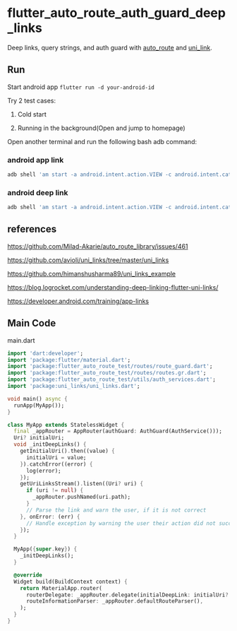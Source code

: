 # flutter_auto_route_auth_guard_deep_links

Deep links, query strings, and auth guard with [auto_route](https://github.com/Milad-Akarie/auto_route_library) and [uni_link](https://github.com/avioli/uni_links).

## Run

Start android app `flutter run -d your-android-id`

Try 2 test cases:

1. Cold start

2. Running in the background(Open and jump to homepage)

Open another terminal and run the following bash adb command:

### android app link

```bash
adb shell 'am start -a android.intent.action.VIEW -c android.intent.category.BROWSABLE -d "http://flutterbooksample.com/#/dashboard/user?id=deepLinkworks&from=external" com.example.flutter_auto_route_test'
```

### android deep link

```bash
adb shell 'am start -a android.intent.action.VIEW -c android.intent.category.BROWSABLE -d "logrckt://flutterbooksample.com/#/dashboard/user?id=deepLinkworks&from=external" com.example.uni_links_example'
```

## references

https://github.com/Milad-Akarie/auto_route_library/issues/461

https://github.com/avioli/uni_links/tree/master/uni_links

https://github.com/himanshusharma89/uni_links_example

https://blog.logrocket.com/understanding-deep-linking-flutter-uni-links/

https://developer.android.com/training/app-links

## Main Code

main.dart

```dart
import 'dart:developer';
import 'package:flutter/material.dart';
import 'package:flutter_auto_route_test/routes/route_guard.dart';
import 'package:flutter_auto_route_test/routes/routes.gr.dart';
import 'package:flutter_auto_route_test/utils/auth_services.dart';
import 'package:uni_links/uni_links.dart';

void main() async {
  runApp(MyApp());
}

class MyApp extends StatelessWidget {
  final _appRouter = AppRouter(authGuard: AuthGuard(AuthService()));
  Uri? initialUri;
  void _initDeepLinks() {
    getInitialUri().then((value) {
      initialUri = value;
    }).catchError((error) {
      log(error);
    });
    getUriLinksStream().listen((Uri? uri) {
      if (uri != null) {
        _appRouter.pushNamed(uri.path);
      }
      // Parse the link and warn the user, if it is not correct
    }, onError: (err) {
      // Handle exception by warning the user their action did not succeed
    });
  }

  MyApp({super.key}) {
    _initDeepLinks();
  }

  @override
  Widget build(BuildContext context) {
    return MaterialApp.router(
      routerDelegate: _appRouter.delegate(initialDeepLink: initialUri?.path),
      routeInformationParser: _appRouter.defaultRouteParser(),
    );
  }
}

```
